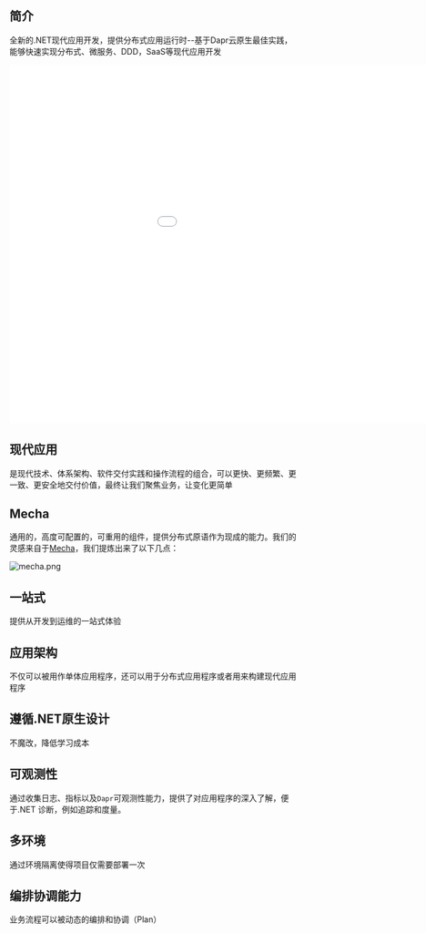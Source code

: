 ## 简介

全新的.NET现代应用开发，提供分布式应用运行时--基于Dapr云原生最佳实践，能够快速实现分布式、微服务、DDD，SaaS等现代应用开发

<iframe width="1120" height="630" src="//player.bilibili.com/player.html?aid=343814267&bvid=BV1h94y1D7tw&cid=783315594&page=1" frameborder="0" allow="accelerometer; autoplay; clipboard-write; encrypted-media; gyroscope; picture-in-picture" allowfullscreen></iframe>

## 现代应用

是现代技术、体系架构、软件交付实践和操作流程的组合，可以更快、更频繁、更一致、更安全地交付价值，最终让我们聚焦业务，让变化更简单

## Mecha

通用的，高度可配置的，可重用的组件，提供分布式原语作为现成的能力。我们的灵感来自于[Mecha](https://skyao.io/talk/202004-mecha-mesh-through-to-the-end)，我们提炼出来了以下几点：

![mecha.png](https://s2.loli.net/2022/12/30/KPBp7DE16sif2Lv.png)

## 一站式

提供从开发到运维的一站式体验

## 应用架构

不仅可以被用作单体应用程序，还可以用于分布式应用程序或者用来构建现代应用程序

## 遵循.NET原生设计

不魔改，降低学习成本

## 可观测性

通过收集日志、指标以及`Dapr`可观测性能力，提供了对应用程序的深入了解，便于.NET 诊断，例如追踪和度量。

## 多环境

通过环境隔离使得项目仅需要部署一次

## 编排协调能力

业务流程可以被动态的编排和协调（Plan）